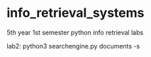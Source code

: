 # info_retrieval_systems
5th year 1st semester python info retrieval labs

lab2:
python3 searchengine.py documents -s
